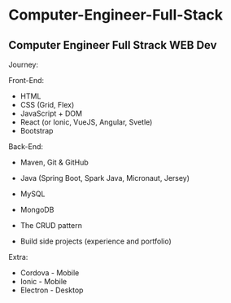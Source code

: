 # Computer-Engineer-Full-Stack
## Computer Engineer Full Strack WEB Dev

Journey:

Front-End:

- HTML
- CSS (Grid, Flex)
- JavaScript + DOM
- React (or Ionic, VueJS, Angular, Svetle)
- Bootstrap

Back-End:

- Maven, Git & GitHub
- Java (Spring Boot, Spark Java, Micronaut, Jersey)
- MySQL
- MongoDB
- The CRUD pattern

- Build side projects (experience and portfolio)

Extra:

- Cordova - Mobile
- Ionic - Mobile
- Electron - Desktop
